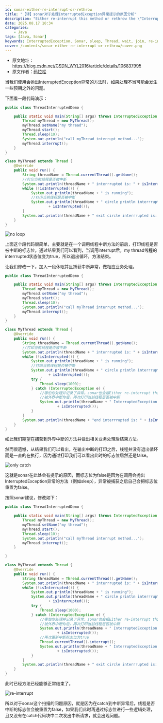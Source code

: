 ```yaml
---
id: sonar-either-re-interrupt-or-rethrow
title: "【转】sonar对于处理InterruptedException异常提示的原因分析"
description: "Either re-interrupt this method or rethrow the \"InterruptedException\" that can be caught here."
date: 2025.08.17 10:34
categories:
    - Java
tags: [Java, Sonar]
keywords: InterruptedException, Sonar, sleep, Thread, wait, join, re-interrupt, rethrow
cover: /contents/sonar-either-re-interrupt-or-rethrow/cover.png
---
```


- 原文地址：https://blog.csdn.net/CSDN_WYL2016/article/details/106837995
- 原文作者：[码拉松](https://blog.csdn.net/CSDN_WYL2016?type=blog)

当我们使用会抛出InterruptedException异常的方法时，如果处理不当可能会发生一些预期之外的问题。

下面看一段代码演示：

```java
public class ThreadInterruptedDemo {

    public static void main(String[] args) throws InterruptedException {
        Thread myThread = new MyThread();
        myThread.setName("my thread");
        myThread.start();
        Thread.sleep(10);
        System.out.println("call myThread interrupt method...");
        myThread.interrupt();
    }
}

class MyThread extends Thread {
    @Override
    public void run() {
        String threadName = Thread.currentThread().getName();
        //打印当前线程是否被中断
        System.out.println(threadName + " interrrupted is: " + isInterrupted());
        while (!isInterrupted()) {
            System.out.println(threadName + " is running");
            //打印当前线程是否被中断
            System.out.println(threadName + " circle println interrrupted is: "
                    + isInterrupted());
        }
        System.out.println(threadName + " exit circle interrrupted is: " + isInterrupted());
    }
}
```

![no loop](https://alphahinex.github.io/contents/sonar-either-re-interrupt-or-rethrow/no-loop.png)

上面这个段代码很简单，主要就是在一个调用线程中断方法的前后，打印线程是否被中断的标志位，通过结果我们可以看到，当调用interrupt后，my thread线程的interrrupted状态位变为true，所以退出循环，方法结束。

让我们修改一下，加入一段休眠并且捕获中断异常，做相应业务处理。

```java
public class ThreadInterruptedDemo {

    public static void main(String[] args) throws InterruptedException {
        Thread myThread = new MyThread();
        myThread.setName("my thread");
        myThread.start();
        Thread.sleep(10);
        System.out.println("call myThread interrupt method...");
        myThread.interrupt();
    }
}

class MyThread extends Thread {
    @Override
    public void run() {
        String threadName = Thread.currentThread().getName();
        //打印当前线程是否被中断
        System.out.println(threadName + " interrrupted is: " + isInterrupted());
        while (!isInterrupted()) {
            System.out.println(threadName + " is running");
            //打印当前线程是否被中断
            System.out.println(threadName + " circle println interrrupted is: "
                    + isInterrupted());
            try {
                Thread.sleep(1000);
            } catch (InterruptedException e) {
                //哪怕你处理并记录了异常，sonar也会报Either re-interrupt this method or rethrow the "InterruptedException"
                //被外界中断你后，再次打印当前线程是否被中断
                System.out.println(threadName + " InterruptedException println interrrupted is: "
                        + isInterrupted());
            }
        }
        System.out.println(threadName + "end interrrupted is: " + isInterrupted());
    }
}
```

如此我们期望在捕获到外界中断的方法并做出相关业务处理后结束方法。

然而很遗憾，从结果我们可以看出，在输出中断的打印之后，线程并没有退出循环而是一直的在执行，因为通过打印我们可以看出此时的标志位居然还是false。

![only catch](https://alphahinex.github.io/contents/sonar-either-re-interrupt-or-rethrow/only-catch.png)

这就是sonar在此处会有提示的原因，而标志位为false是因为在调用会抛出InterruptedException异常的方法（例如sleep），异常被捕获之后自己会把标志位重置为false。

按照sonar建议，修改如下：

```java
public class ThreadInterruptedDemo {

    public static void main(String[] args) throws InterruptedException {
        Thread myThread = new MyThread();
        myThread.setName("my thread");
        myThread.start();
        Thread.sleep(10);
        System.out.println("call myThread interrupt method...");
        myThread.interrupt();
    }

}

class MyThread extends Thread {
    @Override
    public void run() {
        String threadName = Thread.currentThread().getName();
        System.out.println(threadName + " interrrupted is: " + isInterrupted());
        while (!isInterrupted()) {
            System.out.println(threadName + " is running");
            System.out.println(threadName + " circle println interrrupted is: "
                    + isInterrupted());
            try {
                Thread.sleep(1000);
            } catch (InterruptedException e) {
                //哪怕你处理并记录了异常，sonar也会报Either re-interrupt this method or rethrow the "InterruptedException"
                //被外界中断你后，再次打印当前线程是否被中断
                System.out.println(threadName + " InterruptedException println interrrupted is: "
                        + isInterrupted());
                //再次更新中断标志位为true
                Thread.currentThread().interrupt();
                System.out.println(threadName + " InterruptedException 2 println interrrupted is: "
                        + isInterrupted());
            }
        }
        System.out.println(threadName + " exit circle interrrupted is: " + isInterrupted());
    }
}
```

此时已经方法已经能够正常结束了。

![re-interrupt](https://alphahinex.github.io/contents/sonar-either-re-interrupt-or-rethrow/re-interrupt.png)

所以对于sonar这个扫描的问题原因，就是因为在catch到中断异常后，线程是否中断的标志位会被重置为false，如果我们此时再通过标志位进行一些逻辑处理，且又没有在catch代码块中二次发出中断请求，就会出现问题。